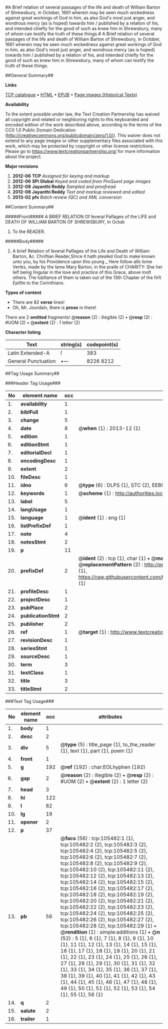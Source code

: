 #A Brief relation of several passages of the life and death of William Barton of Shrewsbury, in October, 1661 wherein may be seen much wickedness against great workings of God in him, as also God's most just anger, and wondrous mercy (as is hoped) towards him / published by a relation of his, and intended chiefly for the good of such as knew him in Shrewsbury, many of whom can testify the truth of these things.#
A Brief relation of several passages of the life and death of William Barton of Shrewsbury, in October, 1661 wherein may be seen much wickedness against great workings of God in him, as also God's most just anger, and wondrous mercy (as is hoped) towards him / published by a relation of his, and intended chiefly for the good of such as knew him in Shrewsbury, many of whom can testify the truth of these things.

##General Summary##

**Links**

[TCP catalogue](http://www.ota.ox.ac.uk/tcp/)  • 
[HTML](http://tei.it.ox.ac.uk/tcp/Texts-HTML/free/A29/A29472.html)  • 
[EPUB](http://tei.it.ox.ac.uk/tcp/Texts-EPUB/free/A29/A29472.epub) • 
[Page images (Historical Texts)](https://historicaltexts.jisc.ac.uk/eebo-16960602e)

**Availability**

To the extent possible under law, the Text Creation Partnership has waived all copyright and related or neighboring rights to this keyboarded and encoded edition of the work described above, according to the terms of the CC0 1.0 Public Domain Dedication (http://creativecommons.org/publicdomain/zero/1.0/). This waiver does not extend to any page images or other supplementary files associated with this work, which may be protected by copyright or other license restrictions. Please go to https://www.textcreationpartnership.org/ for more information about the project.

**Major revisions**

1. __2012-06__ __TCP__ *Assigned for keying and markup*
1. __2012-06__ __SPi Global__ *Keyed and coded from ProQuest page images*
1. __2012-08__ __Jayanthi Reddy__ *Sampled and proofread*
1. __2012-08__ __Jayanthi Reddy__ *Text and markup reviewed and edited*
1. __2013-02__ __pfs__ *Batch review (QC) and XML conversion*

##Content Summary##

#####Front#####
A BRIEF RELATION Of ſeveral Paſſages of the LIFE and DEATH OF WILLIAM BARTON OF SHREWSBURY, In Octob
1. To the READER.

#####Body#####

1. A brief Relation of ſeveral Paſſages of the Life and Death of William Barton, &c.
Chriſtian Reader,SInce it hath pleaſed God to make known unto you, by his Providence upon this young
    _ Here follow alſo ſome Verſes, made by the ſame Mary Barton, in the praiſe of CHARITY: She her ſelf being ſingular in the love and practice of this Grace, above moſt others. The ſubſtance of them is taken out of the 13th Chapter of the firſt Epiſtle to the Corinthians.

**Types of content**

  * There are 82 **verse** lines!
  * Oh, Mr. Jourdain, there is **prose** in there!

There are 2 **omitted** fragments! 
 @__reason__ (2) : illegible (2)  •  @__resp__ (2) : #UOM (2)  •  @__extent__ (2) : 1 letter (2)

**Character listing**


|Text|string(s)|codepoint(s)|
|---|---|---|
|Latin Extended-A|ſ|383|
|General Punctuation|•—|8226 8212|

##Tag Usage Summary##

###Header Tag Usage###

|No|element name|occ|attributes|
|---|---|---|---|
|1.|__availability__|1||
|2.|__biblFull__|1||
|3.|__change__|5||
|4.|__date__|8| @__when__ (1) : 2013-12 (1)|
|5.|__edition__|1||
|6.|__editionStmt__|1||
|7.|__editorialDecl__|1||
|8.|__encodingDesc__|1||
|9.|__extent__|2||
|10.|__fileDesc__|1||
|11.|__idno__|6| @__type__ (6) : DLPS (1), STC (2), EEBO-CITATION (1), OCLC (1), VID (1)|
|12.|__keywords__|1| @__scheme__ (1) : http://authorities.loc.gov/ (1)|
|13.|__label__|5||
|14.|__langUsage__|1||
|15.|__language__|1| @__ident__ (1) : eng (1)|
|16.|__listPrefixDef__|1||
|17.|__note__|4||
|18.|__notesStmt__|2||
|19.|__p__|11||
|20.|__prefixDef__|2| @__ident__ (2) : tcp (1), char (1)  •  @__matchPattern__ (2) : ([0-9\-]+):([0-9IVX]+) (1), (.+) (1)  •  @__replacementPattern__ (2) : http://eebo.chadwyck.com/downloadtiff?vid=$1&page=$2 (1), https://raw.githubusercontent.com/textcreationpartnership/Texts/master/tcpchars.xml#$1 (1)|
|21.|__profileDesc__|1||
|22.|__projectDesc__|1||
|23.|__pubPlace__|2||
|24.|__publicationStmt__|2||
|25.|__publisher__|2||
|26.|__ref__|1| @__target__ (1) : http://www.textcreationpartnership.org/docs/. (1)|
|27.|__revisionDesc__|1||
|28.|__seriesStmt__|1||
|29.|__sourceDesc__|1||
|30.|__term__|3||
|31.|__textClass__|1||
|32.|__title__|3||
|33.|__titleStmt__|2||


###Text Tag Usage###

|No|element name|occ|attributes|
|---|---|---|---|
|1.|__body__|1||
|2.|__desc__|2||
|3.|__div__|5| @__type__ (5) : title_page (1), to_the_reader (1), text (1), part (1), poem (1)|
|4.|__front__|1||
|5.|__g__|192| @__ref__ (192) : char:EOLhyphen (192)|
|6.|__gap__|2| @__reason__ (2) : illegible (2)  •  @__resp__ (2) : #UOM (2)  •  @__extent__ (2) : 1 letter (2)|
|7.|__head__|3||
|8.|__hi__|122||
|9.|__l__|82||
|10.|__lg__|19||
|11.|__opener__|2||
|12.|__p__|37||
|13.|__pb__|56| @__facs__ (56) : tcp:105482:1 (1), tcp:105482:2 (2), tcp:105482:3 (2), tcp:105482:4 (2), tcp:105482:5 (2), tcp:105482:6 (2), tcp:105482:7 (2), tcp:105482:8 (2), tcp:105482:9 (2), tcp:105482:10 (2), tcp:105482:11 (2), tcp:105482:12 (2), tcp:105482:13 (2), tcp:105482:14 (2), tcp:105482:15 (2), tcp:105482:16 (2), tcp:105482:17 (2), tcp:105482:18 (2), tcp:105482:19 (2), tcp:105482:20 (2), tcp:105482:21 (2), tcp:105482:22 (2), tcp:105482:23 (2), tcp:105482:24 (2), tcp:105482:25 (2), tcp:105482:26 (2), tcp:105482:27 (2), tcp:105482:28 (2), tcp:105482:29 (1)  •  @__rendition__ (1) : simple:additions (1)  •  @__n__ (52) : 5 (1), 6 (1), 7 (1), 8 (1), 9 (1), 10 (1), 11 (1), 12 (1), 13 (1), 14 (1), 15 (1), 16 (1), 17 (1), 18 (1), 19 (1), 20 (1), 21 (1), 22 (1), 23 (1), 24 (1), 25 (1), 26 (1), 27 (1), 28 (1), 29 (1), 30 (1), 31 (1), 32 (1), 33 (1), 34 (1), 35 (1), 36 (1), 37 (1), 38 (1), 39 (1), 40 (1), 41 (1), 42 (1), 43 (1), 44 (1), 45 (1), 46 (1), 47 (1), 48 (1), 49 (1), 50 (1), 51 (1), 52 (1), 53 (1), 54 (1), 55 (1), 56 (1)|
|14.|__q__|2||
|15.|__salute__|2||
|16.|__trailer__|1||
